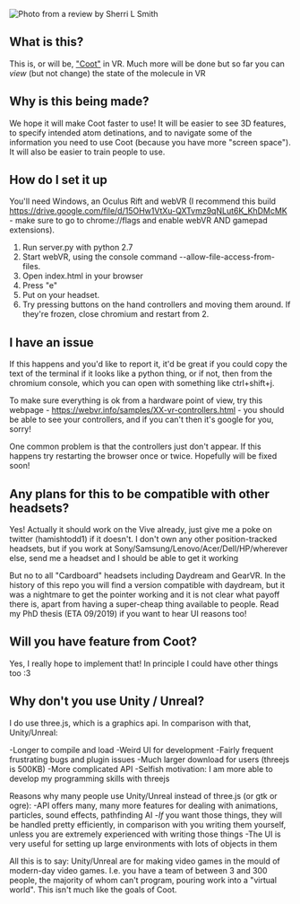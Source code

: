 ![Photo from a review by Sherri L Smith](http://hamishtodd1.github.io/personal/vrExample.png)

## What is this?

This is, or will be, ["Coot"](https://www2.mrc-lmb.cam.ac.uk/personal/pemsley/coot/) in VR. Much more will be done but so far you can *view* (but not change) the state of the molecule in VR

## Why is this being made?

We hope it will make Coot faster to use! It will be easier to see 3D features, to specify intended atom detinations, and to navigate some of the information you need to use Coot (because you have more "screen space"). It will also be easier to train people to use.

## How do I set it up

You'll need Windows, an Oculus Rift and webVR (I recommend this build https://drive.google.com/file/d/15OHw1VtXu-QXTvmz9qNLut6K_KhDMcMK - make sure to go to chrome://flags and enable webVR AND gamepad extensions). 

1. Run server.py with python 2.7
2. Start webVR, using the console command --allow-file-access-from-files.
3. Open index.html in your browser
4. Press "e"
5. Put on your headset.
6. Try pressing buttons on the hand controllers and moving them around. If they're frozen, close chromium and restart from 2.

## I have an issue

If this happens and you'd like to report it, it'd be great if you could copy the text of the terminal if it looks like a python thing, or if not, then from the chromium console, which you can open with something like ctrl+shift+j.

To make sure everything is ok from a hardware point of view, try this webpage - https://webvr.info/samples/XX-vr-controllers.html - you should be able to see your controllers, and if you can't then it's google for you, sorry!

One common problem is that the controllers just don't appear. If this happens try restarting the browser once or twice. Hopefully will be fixed soon!

## Any plans for this to be compatible with other headsets?

Yes! Actually it should work on the Vive already, just give me a poke on twitter (hamishtodd1) if it doesn't. I don't own any other position-tracked headsets, but if you work at Sony/Samsung/Lenovo/Acer/Dell/HP/wherever else, send me a headset and I should be able to get it working

But no to all "Cardboard" headsets including Daydream and GearVR. In the history of this repo you will find a version compatible with daydream, but it was a nightmare to get the pointer working and it is not clear what payoff there is, apart from having a super-cheap thing available to people. Read my PhD thesis (ETA 09/2019) if you want to hear UI reasons too!

## Will you have feature <x> from Coot?

Yes, I really hope to implement that! In principle I could have other things too :3

## Why don't you use Unity / Unreal?

I do use three.js, which is a graphics api. In comparison with that, Unity/Unreal:

-Longer to compile and load
-Weird UI for development
-Fairly frequent frustrating bugs and plugin issues
-Much larger download for users (threejs is 500KB)
-More complicated API
-Selfish motivation: I am more able to develop my programming skills with threejs

Reasons why many people use Unity/Unreal instead of three.js (or gtk or ogre):
-API offers many, many more features for dealing with animations, particles, sound effects, pathfinding AI
-*If* you want those things, they will be handled pretty efficiently, in comparison with you writing them yourself, unless you are extremely experienced with writing those things
-The UI is very useful for setting up large environments with lots of objects in them

All this is to say: Unity/Unreal are for making video games in the mould of modern-day video games. I.e. you have a team of between 3 and 300 people, the majority of whom can't program, pouring work into a "virtual world". This isn't much like the goals of Coot.